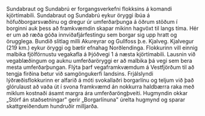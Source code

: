 Sundabraut og Sundabrú er forgangsverkefni flokksins á komandi kjörtímabili. Sundabraut og Sundabrú eykur öryggi íbúa á höfuðborgarsvæðinu og dregur úr umferðarþunga á öðrum stöðum í borginni auk þess að framkvæmdin skapar mikinn hagvöxt til langs tíma. Hér er um að ræða góða innviðafjárfestingu sem borgar sig upp hratt og örugglega. Bundið slitlag milli Akureyrar og Gullfoss þ.e. Kjalveg. Kjalvegur (219 km.) eykur öryggi og bætir efnahag Norðlendinga. Flokkurinn vill einnig malbika fjölförnustu vegakafla á Þjóðvegi 1 á næsta kjörtímabili. Lausnin við vegablæðingum og auknu umferðaröryggi er að malbika þá vegi sem bera mesta umferðarþungan. Flýta þarf vegaframkvæmdum á Vestfjörðum til að tengja firðina betur við samgöngukerfi landsins. Frjálslyndi lýðræðisflokkurinn er alfarið á móti svokallaðri borgarlínu og teljum við það glórulaust að vaða út í svona framkvæmd án nokkurra haldbærra raka með miklum kostnaði ásamt margra ára umferðaröngþveiti. Hugmyndin okkar „Störf án staðsetningar" gerir „Borgarlínuna" úrelta hugmynd og sparar skattgreiðendum hundruðir milljarða.
